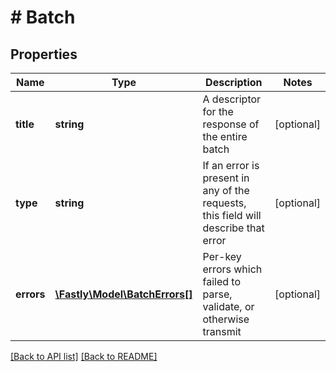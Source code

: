 # # Batch

## Properties

Name | Type | Description | Notes
------------ | ------------- | ------------- | -------------
**title** | **string** | A descriptor for the response of the entire batch | [optional] 
**type** | **string** | If an error is present in any of the requests, this field will describe that error | [optional] 
**errors** | [**\Fastly\Model\BatchErrors[]**](BatchErrors.md) | Per-key errors which failed to parse, validate, or otherwise transmit | [optional] 


[[Back to API list]](../../README.md#endpoints) [[Back to README]](../../README.md)
